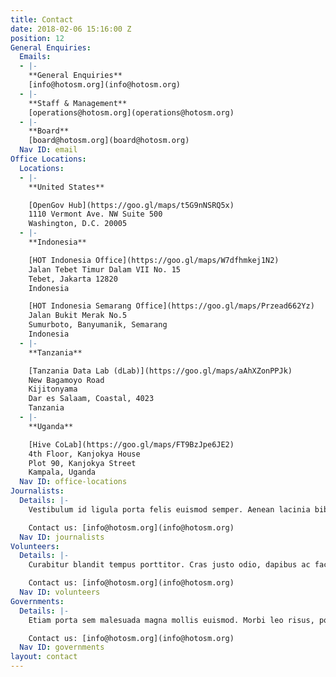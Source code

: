 ```yaml
---
title: Contact
date: 2018-02-06 15:16:00 Z
position: 12
General Enquiries:
  Emails:
  - |-
    **General Enquiries**
    [info@hotosm.org](info@hotosm.org)
  - |-
    **Staff & Management**
    [operations@hotosm.org](operations@hotosm.org)
  - |-
    **Board**
    [board@hotosm.org](board@hotosm.org)
  Nav ID: email
Office Locations:
  Locations:
  - |-
    **United States**

    [OpenGov Hub](https://goo.gl/maps/t5G9nNSRQ5x)
    1110 Vermont Ave. NW Suite 500
    Washington, D.C. 20005
  - |-
    **Indonesia**

    [HOT Indonesia Office](https://goo.gl/maps/W7dfhmkej1N2)
    Jalan Tebet Timur Dalam VII No. 15
    Tebet, Jakarta 12820
    Indonesia

    [HOT Indonesia Semarang Office](https://goo.gl/maps/Przead662Yz)
    Jalan Bukit Merak No.5
    Sumurboto, Banyumanik, Semarang
    Indonesia
  - |-
    **Tanzania**

    [Tanzania Data Lab (dLab)](https://goo.gl/maps/aAhXZonPPJk)
    New Bagamoyo Road
    Kijitonyama
    Dar es Salaam, Coastal, 4023
    Tanzania
  - |-
    **Uganda**

    [Hive CoLab](https://goo.gl/maps/FT9BzJpe6JE2)
    4th Floor, Kanjokya House
    Plot 90, Kanjokya Street
    Kampala, Uganda
  Nav ID: office-locations
Journalists:
  Details: |-
    Vestibulum id ligula porta felis euismod semper. Aenean lacinia bibendum nulla sed consectetur. Donec ullamcorper nulla non metus auctor fringilla. Donec ullamcorper nulla non metus auctor fringilla. Donec ullamcorper nulla non metus auctor fringilla.

    Contact us: [info@hotosm.org](info@hotosm.org)
  Nav ID: journalists
Volunteers:
  Details: |-
    Curabitur blandit tempus porttitor. Cras justo odio, dapibus ac facilisis in, egestas eget quam. Cras mattis consectetur purus sit amet fermentum.

    Contact us: [info@hotosm.org](info@hotosm.org)
  Nav ID: volunteers
Governments:
  Details: |-
    Etiam porta sem malesuada magna mollis euismod. Morbi leo risus, porta ac consectetur ac, vestibulum at eros. Curabitur blandit tempus porttitor. Maecenas faucibus mollis interdum. Vestibulum id ligula porta felis euismod semper. Sed posuere consectetur est at lobortis.

    Contact us: [info@hotosm.org](info@hotosm.org)
  Nav ID: governments
layout: contact
---
```


